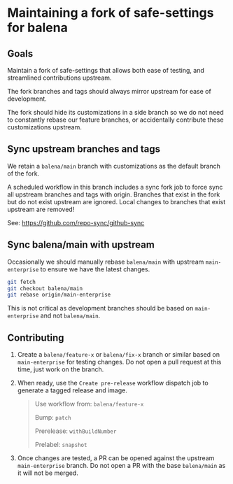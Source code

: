 # Maintaining a fork of safe-settings for balena

## Goals

Maintain a fork of safe-settings that allows both ease of testing, and streamlined contributions upstream.

The fork branches and tags should always mirror upstream for ease of development.

The fork should hide its customizations in a side branch so we do not need to constantly rebase our feature branches, or accidentally contribute these customizations upstream.

## Sync upstream branches and tags

We retain a `balena/main` branch with customizations as the default branch of the fork.

A scheduled workflow in this branch includes a sync fork job to force sync all upstream branches and tags with origin.
Branches that exist in the fork but do not exist upstream are ignored. Local changes to branches that exist upstream are removed!

See: <https://github.com/repo-sync/github-sync>

## Sync balena/main with upstream

Occasionally we should manually rebase `balena/main` with upstream `main-enterprise` to ensure we have the latest changes.

```bash
git fetch
git checkout balena/main
git rebase origin/main-enterprise
```

This is not critical as development branches should be based on `main-enterprise` and not `balena/main`.

## Contributing

1. Create a `balena/feature-x` or `balena/fix-x` branch or similar based on `main-enterprise` for testing changes. Do not open a pull request at this time, just work on the branch.
2. When ready, use the `Create pre-release` workflow dispatch job to generate a tagged release and image.

    > Use workflow from: `balena/feature-x`
    >
    > Bump: `patch`
    >
    > Prerelease: `withBuildNumber`
    >
    > Prelabel: `snapshot`

3. Once changes are tested, a PR can be opened against the upstream `main-enterprise` branch. Do not open a PR with the base `balena/main` as it will not be merged.
